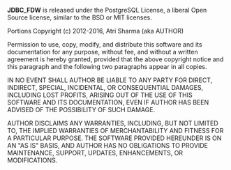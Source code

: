 **JDBC_FDW** is released under the PostgreSQL License, a liberal Open Source license, similar to the BSD or MIT licenses.

Portions Copyright (c) 2012-2016, Atri Sharma (aka AUTHOR)

Permission to use, copy, modify, and distribute this software and its documentation for any purpose, without fee, and without a written agreement is hereby granted, provided that the above copyright notice and this paragraph and the following two paragraphs appear in all copies.

IN NO EVENT SHALL AUTHOR BE LIABLE TO ANY PARTY FOR DIRECT, INDIRECT, SPECIAL, INCIDENTAL, OR CONSEQUENTIAL DAMAGES, INCLUDING LOST PROFITS, ARISING OUT OF THE USE OF THIS SOFTWARE AND ITS DOCUMENTATION, EVEN IF AUTHOR HAS BEEN ADVISED OF THE POSSIBILITY OF SUCH DAMAGE.

AUTHOR DISCLAIMS ANY WARRANTIES, INCLUDING, BUT NOT LIMITED TO, THE IMPLIED WARRANTIES OF MERCHANTABILITY AND FITNESS FOR A PARTICULAR PURPOSE. THE SOFTWARE PROVIDED HEREUNDER IS ON AN "AS IS" BASIS, AND AUTHOR HAS NO OBLIGATIONS TO PROVIDE MAINTENANCE, SUPPORT, UPDATES, ENHANCEMENTS, OR MODIFICATIONS.
